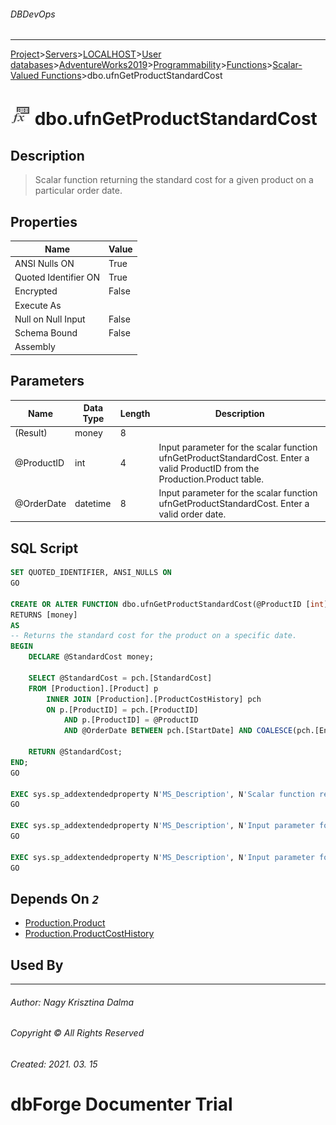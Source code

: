 ###### DBDevOps
___
[Project](../../../../../../../startpage.md)>[Servers](../../../../../../Servers.md)>[LOCALHOST](../../../../../LOCALHOST.md)>[User databases](../../../../UserDatabases.md)>[AdventureWorks2019](../../../AdventureWorks2019.md)>[Programmability](../../Programmability.md)>[Functions](../Functions.md)>[Scalar-Valued Functions](ScalarValuedFunctions.md)>dbo.ufnGetProductStandardCost


# ![logo](../../../../../../../Images/scalarfunction.svg) dbo.ufnGetProductStandardCost

## <a name="#Description"></a>Description
> Scalar function returning the standard cost for a given product on a particular order date.
## <a name="#Properties"></a>Properties
|Name|Value|
|---|---|
|ANSI Nulls ON|True|
|Quoted Identifier ON|True|
|Encrypted|False|
|Execute As||
|Null on Null Input|False|
|Schema Bound|False|
|Assembly||


## <a name="#Parameters"></a>Parameters
|Name|Data Type|Length|Description
|---|---|---|---
|(Result)|money|8||
|@ProductID|int|4|Input parameter for the scalar function ufnGetProductStandardCost. Enter a valid ProductID from the Production.Product table.|
|@OrderDate|datetime|8|Input parameter for the scalar function ufnGetProductStandardCost. Enter a valid order date.|

## <a name="#SqlScript"></a>SQL Script
```SQL
SET QUOTED_IDENTIFIER, ANSI_NULLS ON
GO

CREATE OR ALTER FUNCTION dbo.ufnGetProductStandardCost(@ProductID [int], @OrderDate [datetime])
RETURNS [money] 
AS 
-- Returns the standard cost for the product on a specific date.
BEGIN
    DECLARE @StandardCost money;

    SELECT @StandardCost = pch.[StandardCost] 
    FROM [Production].[Product] p 
        INNER JOIN [Production].[ProductCostHistory] pch 
        ON p.[ProductID] = pch.[ProductID] 
            AND p.[ProductID] = @ProductID 
            AND @OrderDate BETWEEN pch.[StartDate] AND COALESCE(pch.[EndDate], CONVERT(datetime, '99991231', 112)); -- Make sure we get all the prices!

    RETURN @StandardCost;
END;
GO

EXEC sys.sp_addextendedproperty N'MS_Description', N'Scalar function returning the standard cost for a given product on a particular order date.', 'SCHEMA', N'dbo', 'FUNCTION', N'ufnGetProductStandardCost'
GO

EXEC sys.sp_addextendedproperty N'MS_Description', N'Input parameter for the scalar function ufnGetProductStandardCost. Enter a valid ProductID from the Production.Product table.', 'SCHEMA', N'dbo', 'FUNCTION', N'ufnGetProductStandardCost', 'PARAMETER', N'@ProductID'
GO

EXEC sys.sp_addextendedproperty N'MS_Description', N'Input parameter for the scalar function ufnGetProductStandardCost. Enter a valid order date.', 'SCHEMA', N'dbo', 'FUNCTION', N'ufnGetProductStandardCost', 'PARAMETER', N'@OrderDate'
GO
```

## <a name="#DependsOn"></a>Depends On _`2`_
- [Production.Product](../../../Tables/Production.Product.md)
- [Production.ProductCostHistory](../../../Tables/Production.ProductCostHistory.md)


## <a name="#UsedBy"></a>Used By


___
###### Author: Nagy Krisztina Dalma
###### Copyright © All Rights Reserved
###### Created: 2021. 03. 15

# dbForge Documenter Trial